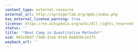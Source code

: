 ```yaml
---
content_type: external-resource
external_url: http://springerlab.org/qmbc/index.php
has_external_license_warning: true
license: https://en.wikipedia.org/wiki/All_rights_reserved
status: ''
title: '*Boot Camp in Quantitative Methods*'
uid: 863c06d7-f108-41ab-9fed-8a0450c1e375
wayback_url: ''
---
```

